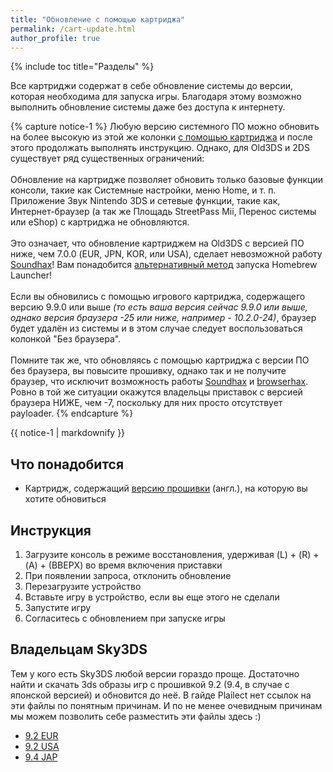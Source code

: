 ```yaml
---
title: "Обновление с помощью картриджа"
permalink: /cart-update.html
author_profile: true
---
```


{% include toc title="Разделы" %}

Все картриджи содержат в себе обновление системы до версии, которая необходима для запуска игры. Благодаря этому возможно выполнить обновление системы даже без доступа к интернету.

{% capture notice-1 %}
Любую версию системного ПО можно обновить на более высокую из этой же колонки [с помощью картриджа](cart-update) и после этого продолжать выполнять инструкцию. Однако, для Old3DS и 2DS существует ряд существенных ограничений: 
<br><br>
Обновление на картридже позволяет обновить только базовые функции консоли, такие как Системные настройки, меню Home, и т. п. Приложение Звук Nintendo 3DS и сетевые функции, такие как, Интернет-браузер (а так же Площадь StreetPass Mii, Перенос системы или eShop) с картриджа не обновляются.
<br><br>
Это означает, что обновление картриджем на Old3DS с версией ПО ниже, чем 7.0.0 (EUR, JPN, KOR, или USA), сделает невозможной работу [Soundhax](homebrew-launcher-soundhax)! Вам понадобится [альтернативный метод](homebrew-launcher-alternatives) запуска Homebrew Launcher!
<br><br>
Если вы обновились с помощью игрового картриджа, содержащего версию 9.9.0 или выше *(то есть ваша версия сейчас 9.9.0 или выше, однако версия браузера -25 или ниже, например - 10.2.0-24)*, браузер будет удалён из системы и в этом случае следует воспользоваться колонкой "Без браузера".
<br><br>
Помните так же, что обновляясь с помощью картриджа с версии ПО без браузера, вы повысите прошивку, однако так и не получите браузер, что исключит возможность работы [Soundhax](homebrew-launcher-soundhax) и [browserhax](installing-boot9strap-browser). Ровно в той же ситуации окажутся владельцы приставок с версией браузера НИЖЕ, чем -7, поскольку для них просто отсутствует payloader. 
{% endcapture %}

<div class="notice--info">{{ notice-1 | markdownify }}</div>

## Что понадобится

* Картридж, содержащий [версию прошивки](http://www.3dsdb.com/) (англ.), на которую вы хотите обновиться 

## Инструкция

1. Загрузите консоль в режиме восстановления, удерживая (L) + (R) + (A) + (ВВЕРХ) во время включения приставки
1. При появлении запроса, отклонить обновление
1. Перезагрузите устройство
1. Вставьте игру в устройство, если вы еще этого не сделали
1. Запустите игру
1. Согласитесь с обновлением при запуске игры

## Владельцам Sky3DS     

Тем у кого есть Sky3DS любой версии гораздо проще. Достаточно найти и скачать 3ds образы игр с прошивкой 9.2 (9.4, в случае с японской версией) и обновится до неё. В гайде Plailect нет ссылок на эти файлы по понятным причинам. И по не менее очевидным причинам мы можем позволить себе разместить эти файлы здесь :)

  + [9.2 EUR](magnet:?xt=urn:btih:59C8F75AC75B4D86E6D62419AC420F1FF15F98C8&dn=UPD%20-%20Tomodachi%20Life%20%5bCTR-P-EC6P-9.2.0E%5d.3ds&tr=udp%3a%2f%2ftracker.tiny-vps.com%3a6969%2fannounce&tr=udp%3a%2f%2fp4p.arenabg.com%3a1337%2fannounce&tr=http%3a%2f%2ftracker.opentrackr.org%3a1337%2fannounce&tr=udp%3a%2f%2ftorrent.gresille.org%3a80%2fannounce&tr=udp%3a%2f%2fzer0day.ch%3a1337%2fannounce&tr=udp%3a%2f%2ftracker.opentrackr.org%3a1337%2fannounce&tr=udp%3a%2f%2ftracker.aletorrenty.pl%3a2710%2fannounce&tr=udp%3a%2f%2ftracker.coppersurfer.tk%3a6969%2fannounce&tr=udp%3a%2f%2f9.rarbg.com%3a2710%2fannounce&tr=udp%3a%2f%2ftracker.filetracker.pl%3a8089%2fannounce&tr=udp%3a%2f%2ftracker.yoshi210.com%3a6969%2fannounce&tr=http%3a%2f%2ftracker.baravik.org%3a6970%2fannounce&tr=http%3a%2f%2ftracker.aletorrenty.pl%3a2710%2fannounce&tr=udp%3a%2f%2ftracker.leechers-paradise.org%3a6969%2fannounce&tr=http%3a%2f%2fp4p.arenabg.com%3a1337%2fannounce&tr=http%3a%2f%2ftracker1.wasabii.com.tw%3a6969%2fannounce&tr=http%3a%2f%2fexplodie.org%3a6969%2fan)   
  + [9.2 USA](magnet:?xt=urn:btih:2C280A2AA18044D3FDD6E0C93A0086DBAA5B810A&dn=UPD%20-%20Lego%20Jurassic%20World%20%5bCTR-P-BLJE-9.4.0U%5d.3ds&tr=http%3a%2f%2fexplodie.org%3a6969%2fannounce&tr=udp%3a%2f%2ftracker.aletorrenty.pl%3a2710%2fannounce&tr=udp%3a%2f%2ftracker.leechers-paradise.org%3a6969%2fannounce&tr=udp%3a%2f%2ftracker.tiny-vps.com%3a6969%2fannounce&tr=http%3a%2f%2ftracker1.wasabii.com.tw%3a6969%2fannounce&tr=http%3a%2f%2fp4p.arenabg.com%3a1337%2fannounce&tr=udp%3a%2f%2ftorrent.gresille.org%3a80%2fannounce&tr=http%3a%2f%2ftorrent.gresille.org%2fannounce&tr=udp%3a%2f%2f9.rarbg.com%3a2710%2fannounce&tr=udp%3a%2f%2ftracker.opentrackr.org%3a1337%2fannounce&tr=udp%3a%2f%2fzer0day.ch%3a1337%2fannounce&tr=http%3a%2f%2ftracker.opentrackr.org%3a1337%2fannounce&tr=http%3a%2f%2ftracker.tfile.me%2fannounce&tr=udp%3a%2f%2ftracker.coppersurfer.tk%3a6969%2fannounce&tr=udp%3a%2f%2fp4p.arenabg.com%3a1337%2fannounce&tr=http%3a%2f%2ftracker.aletorrenty.pl%3a2710%2fannounce&tr=udp%3a%2f%2ftracker.yoshi210.com%3a6969%2fannounce&tr=u)
  + [9.4 JAP](magnet:?xt=urn:btih:7F2F6B2FC8B22A766BA315FF32FD04D138E47CF8&dn=UPD%20-%20Zelda%20no%20Densetsu%20-%20Majora%20no%20Kamen%203D%20%5bCTP-P-AJRJ-9.4.0J%5d.3ds&tr=udp%3a%2f%2ftracker.filetracker.pl%3a8089%2fannounce&tr=udp%3a%2f%2f9.rarbg.com%3a2710%2fannounce&tr=http%3a%2f%2ftracker.tfile.me%2fannounce&tr=http%3a%2f%2fexplodie.org%3a6969%2fannounce&tr=udp%3a%2f%2ftracker.tiny-vps.com%3a6969%2fannounce&tr=udp%3a%2f%2ftracker.aletorrenty.pl%3a2710%2fannounce&tr=udp%3a%2f%2ftracker.opentrackr.org%3a1337%2fannounce&tr=udp%3a%2f%2fzer0day.ch%3a1337%2fannounce&tr=udp%3a%2f%2ftracker.yoshi210.com%3a6969%2fannounce&tr=udp%3a%2f%2ftracker.coppersurfer.tk%3a6969%2fannounce&tr=http%3a%2f%2ftorrent.gresille.org%2fannounce&tr=http%3a%2f%2ftracker.baravik.org%3a6970%2fannounce&tr=udp%3a%2f%2fp4p.arenabg.com%3a1337%2fannounce&tr=http%3a%2f%2ftracker.opentrackr.org%3a1337%2fannounce&tr=udp%3a%2f%2ftracker.leechers-paradise.org%3a6969%2fannounce&tr=http%3a%2f%2fp4p.arenabg.com%3a1337%2fannounce&tr=http%3a%2f%2ftracker.aletorre)    
  
  